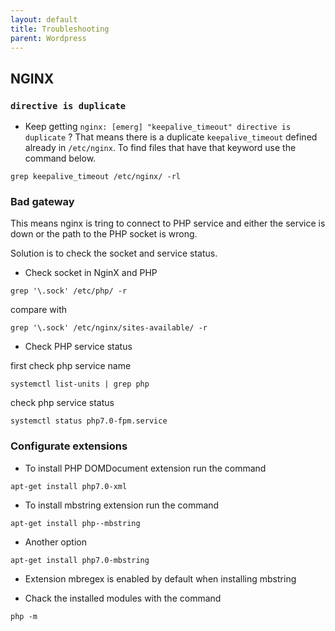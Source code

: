```yaml
---
layout: default
title: Troubleshooting      
parent: Wordpress
---
```


## NGINX

### `directive is duplicate`

* Keep getting `nginx: [emerg] "keepalive_timeout" directive is duplicate` ? That means there is a duplicate `keepalive_timeout` defined already in `/etc/nginx`. To find files that have that keyword use the command below.

````
grep keepalive_timeout /etc/nginx/ -rl
````

### Bad gateway

This means nginx is tring to connect to PHP service and either the service is down or the path to the PHP socket is wrong.

Solution is to check the socket and service status.

* Check socket in NginX and PHP

````
grep '\.sock' /etc/php/ -r
````

compare with

````
grep '\.sock' /etc/nginx/sites-available/ -r
````

* Check PHP service status

 first check php service name

 ````
 systemctl list-units | grep php
 ````

 check php service status

 ````
 systemctl status php7.0-fpm.service
 ````

### Configurate extensions

* To install PHP DOMDocument extension run the command

````
apt-get install php7.0-xml
````

* To install mbstring extension run the command

````
apt-get install php--mbstring
````
* Another option

````
apt-get install php7.0-mbstring
````

* Extension mbregex is enabled by default when installing mbstring

* Chack the installed modules with the command 

````
php -m
````
